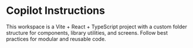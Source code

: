 <!-- Use this file to provide workspace-specific custom instructions to Copilot. For more details, visit https://code.visualstudio.com/docs/copilot/copilot-customization#_use-a-githubcopilotinstructionsmd-file -->

# Copilot Instructions

This workspace is a Vite + React + TypeScript project with a custom folder structure for components, library utilities, and screens. Follow best practices for modular and reusable code.
